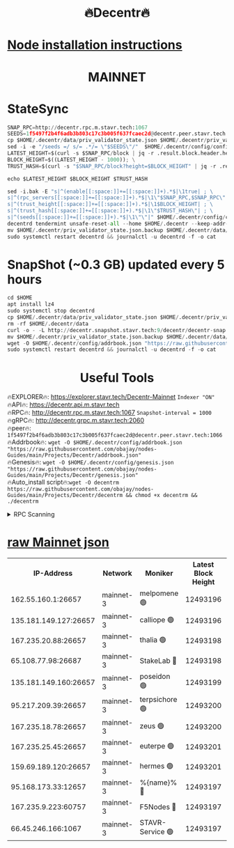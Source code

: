 <h1 align="center"> 🔥Decentr🔥</h1>

[Node installation instructions](https://github.com/obajay/nodes-Guides/tree/main/Projects/Decentr)
=
<h1 align="center"> MAINNET</h1>

# StateSync
```python
SNAP_RPC=http://decentr.rpc.m.stavr.tech:1067
SEEDS=1f5497f2b4f6adb3b803c17c3b005f637fcaec2d@decentr.peer.stavr.tech:1066
cp $HOME/.decentr/data/priv_validator_state.json $HOME/.decentr/priv_validator_state.json.backup
sed -i -e "/seeds =/ s/= .*/= \"$SEEDS\"/"  $HOME/.decentr/config/config.toml
LATEST_HEIGHT=$(curl -s $SNAP_RPC/block | jq -r .result.block.header.height); \
BLOCK_HEIGHT=$((LATEST_HEIGHT - 1000)); \
TRUST_HASH=$(curl -s "$SNAP_RPC/block?height=$BLOCK_HEIGHT" | jq -r .result.block_id.hash)

echo $LATEST_HEIGHT $BLOCK_HEIGHT $TRUST_HASH

sed -i.bak -E "s|^(enable[[:space:]]+=[[:space:]]+).*$|\1true| ; \
s|^(rpc_servers[[:space:]]+=[[:space:]]+).*$|\1\"$SNAP_RPC,$SNAP_RPC\"| ; \
s|^(trust_height[[:space:]]+=[[:space:]]+).*$|\1$BLOCK_HEIGHT| ; \
s|^(trust_hash[[:space:]]+=[[:space:]]+).*$|\1\"$TRUST_HASH\"| ; \
s|^(seeds[[:space:]]+=[[:space:]]+).*$|\1\"\"|" $HOME/.decentr/config/config.toml
decentrd tendermint unsafe-reset-all --home $HOME/.decentr --keep-addr-book
mv $HOME/.decentr/priv_validator_state.json.backup $HOME/.decentr/data/priv_validator_state.json
sudo systemctl restart decentrd && journalctl -u decentrd -f -o cat
```
# SnapShot (~0.3 GB) updated every 5 hours
```python
cd $HOME
apt install lz4
sudo systemctl stop decentrd
cp $HOME/.decentr/data/priv_validator_state.json $HOME/.decentr/priv_validator_state.json.backup
rm -rf $HOME/.decentr/data
curl -o - -L http://decentr.snapshot.stavr.tech:9/decentr/decentr-snap.tar.lz4 | lz4 -c -d - | tar -x -C $HOME/.decentr --strip-components 2
mv $HOME/.decentr/priv_validator_state.json.backup $HOME/.decentr/data/priv_validator_state.json
wget -O $HOME/.decentr/config/addrbook.json "https://raw.githubusercontent.com/obajay/nodes-Guides/main/Projects/Decentr/addrbook.json"
sudo systemctl restart decentrd && journalctl -u decentrd -f -o cat
```

 <h1 align="center"> Useful Tools</h1>

🔥EXPLORER🔥:     https://explorer.stavr.tech/Decentr-Mainnet        `Indexer "ON"` \
🔥API🔥:          https://decentr.api.m.stavr.tech \
🔥RPC🔥:          http://decentr.rpc.m.stavr.tech:1067              `Snapshot-interval = 1000` \
🔥gRPC🔥:         http://decentr.grpc.m.stavr.tech:2060 \
🔥peer🔥:         `1f5497f2b4f6adb3b803c17c3b005f637fcaec2d@decentr.peer.stavr.tech:1066` \
🔥Addrbook🔥:  `wget -O $HOME/.decentr/config/addrbook.json "https://raw.githubusercontent.com/obajay/nodes-Guides/main/Projects/Decentr/addrbook.json"` \
🔥Genesis🔥:  `wget -O $HOME/.decentr/config/genesis.json "https://raw.githubusercontent.com/obajay/nodes-Guides/main/Projects/Decentr/genesis.json"` \
🔥Auto_install script🔥:`wget -O decentrm https://raw.githubusercontent.com/obajay/nodes-Guides/main/Projects/Decentr/decentrm && chmod +x decentrm && ./decentrm`

<details>
<summary>RPC Scanning</summary>

<h2 align="center"> We scan nodes in real time every 4 hours. And we provide the final result of RPC endpoints.
We cannot influence the operation of these nodes in any way. </h2>


```python
If Voting Power is higher than 0 --> then the Node is a validator of the network and may be subject to attack and be a potential threat to the chain.
```
```python
We marked such validators with a red symbol
```

</details>

[raw Mainnet json](https://rpc-check.decentrm.stavr.tech/decentrm/rpc-decentrm-result.json)
=



<table><tr><th>IP-Address</th><th>Network</th><th>Moniker</th><th>Latest Block Height</th><th>Earliest Block Height</th><th>Catching Up</th><th>Tx Index</th><th>Voting Power</th><th>Scan Time</th></tr><tr><td>162.55.160.1:26657</td><td>mainnet-3</td><td>melpomene 🟢</td><td>12493196</td><td>1688950</td><td>False</td><td>on</td><td>0</td><td>2024-01-19T04:21:02.285139739UTC</td></tr><tr><td>135.181.149.127:26657</td><td>mainnet-3</td><td>calliope 🟢</td><td>12493196</td><td>1688950</td><td>False</td><td>on</td><td>0</td><td>2024-01-19T04:21:04.786433969UTC</td></tr><tr><td>167.235.20.88:26657</td><td>mainnet-3</td><td>thalia 🟢</td><td>12493198</td><td>1688950</td><td>False</td><td>on</td><td>0</td><td>2024-01-19T04:21:12.786194839UTC</td></tr><tr><td>65.108.77.98:26687</td><td>mainnet-3</td><td>StakeLab 🔴</td><td>12493198</td><td>1688950</td><td>False</td><td>on</td><td>5367414</td><td>2024-01-19T04:21:13.237926022UTC</td></tr><tr><td>135.181.149.160:26657</td><td>mainnet-3</td><td>poseidon 🟢</td><td>12493199</td><td>1688950</td><td>False</td><td>on</td><td>0</td><td>2024-01-19T04:21:18.072456180UTC</td></tr><tr><td>95.217.209.39:26657</td><td>mainnet-3</td><td>terpsichore 🟢</td><td>12493200</td><td>1688950</td><td>False</td><td>on</td><td>0</td><td>2024-01-19T04:21:24.637000525UTC</td></tr><tr><td>167.235.18.78:26657</td><td>mainnet-3</td><td>zeus 🟢</td><td>12493200</td><td>1688950</td><td>False</td><td>on</td><td>0</td><td>2024-01-19T04:21:26.902788795UTC</td></tr><tr><td>167.235.25.45:26657</td><td>mainnet-3</td><td>euterpe 🟢</td><td>12493201</td><td>1688950</td><td>False</td><td>on</td><td>0</td><td>2024-01-19T04:21:29.247826986UTC</td></tr><tr><td>159.69.189.120:26657</td><td>mainnet-3</td><td>hermes 🟢</td><td>12493201</td><td>1688950</td><td>False</td><td>on</td><td>0</td><td>2024-01-19T04:21:31.652027164UTC</td></tr><tr><td>95.168.173.33:12657</td><td>mainnet-3</td><td>%{name}% 🔴</td><td>12493197</td><td>8964001</td><td>False</td><td>on</td><td>4174490</td><td>2024-01-19T04:21:06.070182518UTC</td></tr><tr><td>167.235.9.223:60757</td><td>mainnet-3</td><td>F5Nodes 🔴</td><td>12493197</td><td>12380001</td><td>False</td><td>off</td><td>544</td><td>2024-01-19T04:21:08.386443383UTC</td></tr><tr><td>66.45.246.166:1067</td><td>mainnet-3</td><td>STAVR-Service 🟢</td><td>12493197</td><td>12491001</td><td>False</td><td>on</td><td>0</td><td>2024-01-19T04:21:05.460837381UTC</td></tr></table>